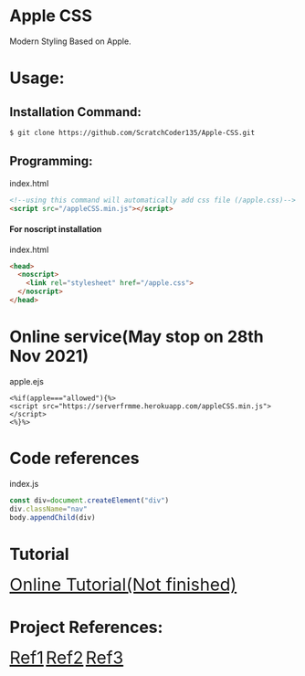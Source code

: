 # Apple CSS
Modern Styling Based on Apple.

# Usage:

## Installation Command:

```bash
$ git clone https://github.com/ScratchCoder135/Apple-CSS.git
```

## Programming:
index.html
```html
<!--using this command will automatically add css file (/apple.css)-->
<script src="/appleCSS.min.js"></script>
```
#### For noscript installation
index.html
```html
<head>
  <noscript>
    <link rel="stylesheet" href="/apple.css">
  </noscript>
</head>
```
# Online service(May stop on 28th Nov 2021)
apple.ejs
```ejs
<%if(apple==="allowed"){%>
<script src="https://serverfrmme.herokuapp.com/appleCSS.min.js"></script>
<%}%>
```

# Code references
index.js
```js
const div=document.createElement("div")
div.className="nav"
body.appendChild(div)
```

# Tutorial

<a style="font-size:30px;" href="https://applecss.netlify.app/">Online Tutorial(Not finished)</a>

# Project References:
<a style="font-size:30px;" href="https://sec-id.netlify.app/index.html">Ref1</a>
<a style="font-size:30px;" href="https://serverfrmme.herokuapp.com/applecss">Ref2</a>
<a style="font-size:30px;" href="https://serverfrmme.herokuapp.com/studioproj">Ref3</a>
